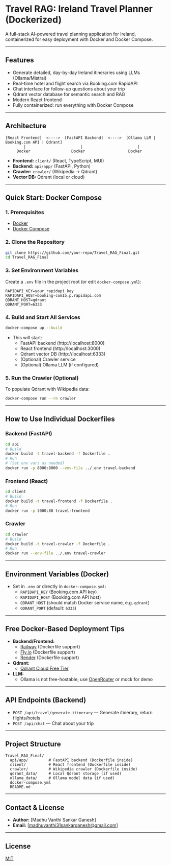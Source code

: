 # Travel RAG: Ireland Travel Planner (Dockerized)

A full-stack AI-powered travel planning application for Ireland, containerized for easy deployment with Docker and Docker Compose.

---

## Features
- Generate detailed, day-by-day Ireland itineraries using LLMs (Ollama/Mistral)
- Real-time hotel and flight search via Booking.com RapidAPI
- Chat interface for follow-up questions about your trip
- Qdrant vector database for semantic search and RAG
- Modern React frontend
- Fully containerized: run everything with Docker Compose

---

## Architecture
```
[React Frontend]  <---->  [FastAPI Backend]  <---->  [Ollama LLM | Booking.com API | Qdrant]
        |                        |                        |
     Docker                  Docker                   Docker
```
- **Frontend:** `client/` (React, TypeScript, MUI)
- **Backend:** `api/app/` (FastAPI, Python)
- **Crawler:** `crawler/` (Wikipedia → Qdrant)
- **Vector DB:** Qdrant (local or cloud)

---

## Quick Start: Docker Compose

### 1. Prerequisites
- [Docker](https://www.docker.com/get-started)
- [Docker Compose](https://docs.docker.com/compose/)

### 2. Clone the Repository
```bash
git clone https://github.com/your-repo/Travel_RAG_Final.git
cd Travel_RAG_Final
```

### 3. Set Environment Variables
Create a `.env` file in the project root (or edit `docker-compose.yml`):
```
RAPIDAPI_KEY=your_rapidapi_key
RAPIDAPI_HOST=booking-com15.p.rapidapi.com
QDRANT_HOST=qdrant
QDRANT_PORT=6333
```

### 4. Build and Start All Services
```bash
docker-compose up --build
```
- This will start:
  - FastAPI backend (http://localhost:8000)
  - React frontend (http://localhost:3000)
  - Qdrant vector DB (http://localhost:6333)
  - (Optional) Crawler service
  - (Optional) Ollama LLM (if configured)

### 5. Run the Crawler (Optional)
To populate Qdrant with Wikipedia data:
```bash
docker-compose run --rm crawler
```

---

## How to Use Individual Dockerfiles

### Backend (FastAPI)
```bash
cd api
# Build
docker build -t travel-backend -f Dockerfile .
# Run
# (Set env vars as needed)
docker run -p 8000:8000 --env-file ../.env travel-backend
```

### Frontend (React)
```bash
cd client
# Build
docker build -t travel-frontend -f Dockerfile .
# Run
docker run -p 3000:80 travel-frontend
```

### Crawler
```bash
cd crawler
# Build
docker build -t travel-crawler -f Dockerfile .
# Run
docker run --env-file ../.env travel-crawler
```

---

## Environment Variables (Docker)
- Set in `.env` or directly in `docker-compose.yml`:
  - `RAPIDAPI_KEY` (Booking.com API key)
  - `RAPIDAPI_HOST` (Booking.com API host)
  - `QDRANT_HOST` (should match Docker service name, e.g. `qdrant`)
  - `QDRANT_PORT` (default: `6333`)

---

## Free Docker-Based Deployment Tips
- **Backend/Frontend:**
  - [Railway](https://railway.app/) (Dockerfile support)
  - [Fly.io](https://fly.io/) (Dockerfile support)
  - [Render](https://render.com/) (Dockerfile support)
- **Qdrant:**
  - [Qdrant Cloud Free Tier](https://cloud.qdrant.io/)
- **LLM:**
  - Ollama is not free-hostable; use [OpenRouter](https://openrouter.ai/) or mock for demo

---

## API Endpoints (Backend)
- `POST /api/travel/generate-itinerary` — Generate itinerary, return flights/hotels
- `POST /api/chat` — Chat about your trip

---

## Project Structure
```
Travel_RAG_Final/
  api/app/         # FastAPI backend (Dockerfile inside)
  client/          # React frontend (Dockerfile inside)
  crawler/         # Wikipedia crawler (Dockerfile inside)
  qdrant_data/     # Local Qdrant storage (if used)
  ollama_data/     # Ollama model data (if used)
  docker-compose.yml
  README.md
```

---

## Contact & License
- **Author:** [Madhu Vanthi Sankar Ganesh]
- **Email:** [madhuvanthi31sankarganesh@gmail.com]


---

## License
[MIT](LICENSE) 
